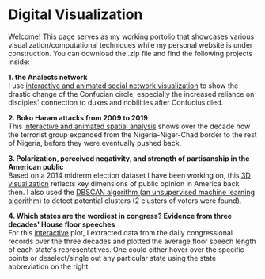 # Digital Visualization

Welcome! This page serves as my working portolio that showcases various visualization/computational techniques while my personal website is under construction. You can download the .zip file and find the following projects inside:

**1. the Analects network** <br>
   I use <ins>interactive and animated social network visualization</ins> to show the drastic change of the Confucian circle, especially the increased reliance on disciples' connection to dukes and nobilities after Confucius died.

**2. Boko Haram attacks from 2009 to 2019** <br>
   This <ins>interactive and animated spatial analysis</ins> shows over the decade how the terrorist group expanded from the Nigeria-Niger-Chad border to the rest of Nigeria, before they were eventually pushed back. 

**3. Polarization, perceived negativity, and strength of partisanship in the American public** <br>
   Based on a 2014 midterm election dataset I have been working on, this <ins>3D visualization</ins> reflects key dimensions of public opinion in America back then. I also used the <ins>DBSCAN algorithm (an unsupervised machine learning algorithm)</ins> to detect potential clusters (2 clusters of voters were found).

**4. Which states are the wordiest in congress? Evidence from three decades' House floor speeches** <br>
   For this <ins>interactive</ins> plot, I extracted data from the daily congressional records over the three decades and plotted the average floor speech length of each state's representatives. One could either hover over the specific points or deselect/single out any particular state using the state abbreviation on the right.

